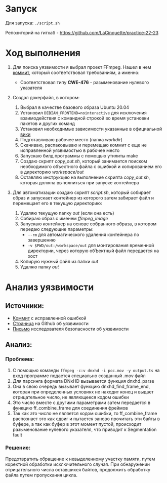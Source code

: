 # Запуск

Для запуска: `./script.sh`

Репозиторий на гитхаб - https://github.com/LaCinquette/practice-22-23

# Ход выполнения

1. Для поиска уязвимости я выбрал проект FFmpeg. Нашел в нем [коммит](https://github.com/FFmpeg/FFmpeg/commit/611b35627488a8d0763e75c25ee0875c5b7987dd), который соответствовал требованиям, а именно:
   - Соответствовал типу **CWE-476** - разыменование нулевого указателя

2. Создал докерфайл, в котором:
   1. Выбрал в качестве базового образа Ubuntu 20.04
   2. Уствновил `DEBIAN_FRONTEND=nointeractive` для исключения взаимодействия с командной строкой во время установки пакетов и других команд
   3. Установил необходимые зависимости указанные в официальной [вики](https://trac.ffmpeg.org/wiki/CompilationGuide/Ubuntu)
   4. Подготавливаю рабочее место (папка *workdir*)
   5. Скачиваю, распаковываю и перемещаю коммит с еще не исправленной уязвимостью в рабочее место
   6. Запускаю билд программы с помощью утилиты make
   7. Создаю скрипт *copy_out.sh*, который занимается поиском необходимого объектного файла с ошибкой и копированием его в директорию *workspace/out*
   8. Оставляю инструкцию на выполнение скрипта *copy_out.sh*, которая должна выполниться при запуске контейнера

3. Для автоматизации создаю скрипт *script.sh*, который собирает образ и запускает контейнер из которого затем забирает файл и перемещает его в текущую директорию:
   1. Удаляю текущую папку *out* (если она есть)
   2. Собираю образ с именем *ffmpeg_image*
   3. Запускаю контейнер на основе собранного образа, в котором передаю следующие параметры:
      - `--rm` для автоматического удаления контейнера по завершению
      - `-v $PWD/out:/workspace/out` для монтирования временной директории, через которую обЪектный файл передается на хост
   4. Копирую нужный файл из папки *out*
   5. Удаляю папку *out*

# Анализ уязвимости

## Источники:
- [Коммит](https://github.com/FFmpeg/FFmpeg/commit/611b35627488a8d0763e75c25ee0875c5b7987dd) с исправленной ошибкой
- [Страница](https://github.com/advisories/GHSA-gj8f-pc7g-p9w6) на Github об уязвимости
- [Письмо](https://www.openwall.com/lists/oss-security/2017/08/14/1) исследователя безопасности об уязвимости

## Анализ:

### Проблема:

1. С помощью команды `ffmpeg -c:v dnxhd -i poc.mov -y output.ts` на вход программе подается специально созданный .mov файл
2. Для парсинга формата DNxHD вызывается функция dnxhd_parse
3. Она в свою очередь вызывает функцию dnxhd_find_frame_end, которая при определенных условиях не находит конец и выдает отрицательное число, не являющееся кодом ошибки
4. Это число вместе с другими параметрами затем передается в функцию ff_combine_frame для соединения фреймов
5. Так как это число не является кодом ошибки, то ff_combine_frame распознает это как сдвиг и пытается заново прочитать эти байты в буфере, а так как буфер в этот момент пустой, происходит разыменование нулевого указателя, что приводит к Segmentation fault

### Решение:

Предотвратить обращение к невыделенному участку памяти, путем коректной обработки исключительного случая. При обнаружении отрицательного числа оставшихся байтов, продолжить обработку файла путем пропускания цикла.